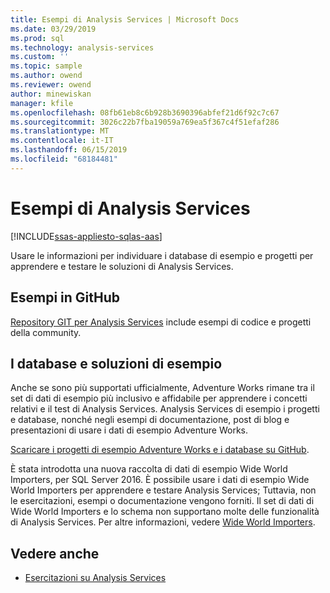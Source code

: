 ```yaml
---
title: Esempi di Analysis Services | Microsoft Docs
ms.date: 03/29/2019
ms.prod: sql
ms.technology: analysis-services
ms.custom: ''
ms.topic: sample
ms.author: owend
ms.reviewer: owend
author: minewiskan
manager: kfile
ms.openlocfilehash: 08fb61eb8c6b928b3690396abfef21d6f92c7c67
ms.sourcegitcommit: 3026c22b7fba19059a769ea5f367c4f51efaf286
ms.translationtype: MT
ms.contentlocale: it-IT
ms.lasthandoff: 06/15/2019
ms.locfileid: "68184481"
---
```

# <a name="analysis-services-samples"></a>Esempi di Analysis Services
[!INCLUDE[ssas-appliesto-sqlas-aas](../includes/ssas-appliesto-sqlas-aas.md)]

  Usare le informazioni per individuare i database di esempio e progetti per apprendere e testare le soluzioni di Analysis Services.
  

## <a name="samples-on-github"></a>Esempi in GitHub

[Repository GIT per Analysis Services](https://github.com/Microsoft/Analysis-Services) include esempi di codice e progetti della community.

## <a name="sample-solutions-and-databases"></a>I database e soluzioni di esempio  

Anche se sono più supportati ufficialmente, Adventure Works rimane tra il set di dati di esempio più inclusivo e affidabile per apprendere i concetti relativi e il test di Analysis Services. Analysis Services di esempio i progetti e database, nonché negli esempi di documentazione, post di blog e presentazioni di usare i dati di esempio Adventure Works.

[Scaricare i progetti di esempio Adventure Works e i database su GitHub](https://github.com/Microsoft/sql-server-samples/releases/tag/adventureworks).

È stata introdotta una nuova raccolta di dati di esempio Wide World Importers, per SQL Server 2016. È possibile usare i dati di esempio Wide World Importers per apprendere e testare Analysis Services; Tuttavia, non le esercitazioni, esempi o documentazione vengono forniti. Il set di dati di Wide World Importers e lo schema non supportano molte delle funzionalità di Analysis Services. Per altre informazioni, vedere [Wide World Importers](../sample/world-wide-importers/wide-world-importers-documentation.md).


  
## <a name="see-also"></a>Vedere anche  
*   [Esercitazioni su Analysis Services](../analysis-services/analysis-services-tutorials-ssas.md)

  
  

